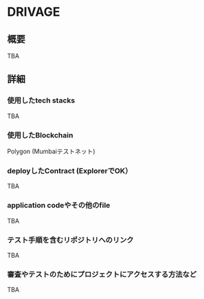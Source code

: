 # DRIVAGE

## 概要
TBA

## 詳細

### 使用したtech stacks
TBA

### 使用したBlockchain
Polygon (Mumbaiテストネット)

### deployしたContract (ExplorerでOK）
TBA

### application codeやその他のfile
TBA

### テスト手順を含むリポジトリへのリンク
TBA

### 審査やテストのためにプロジェクトにアクセスする方法など
TBA